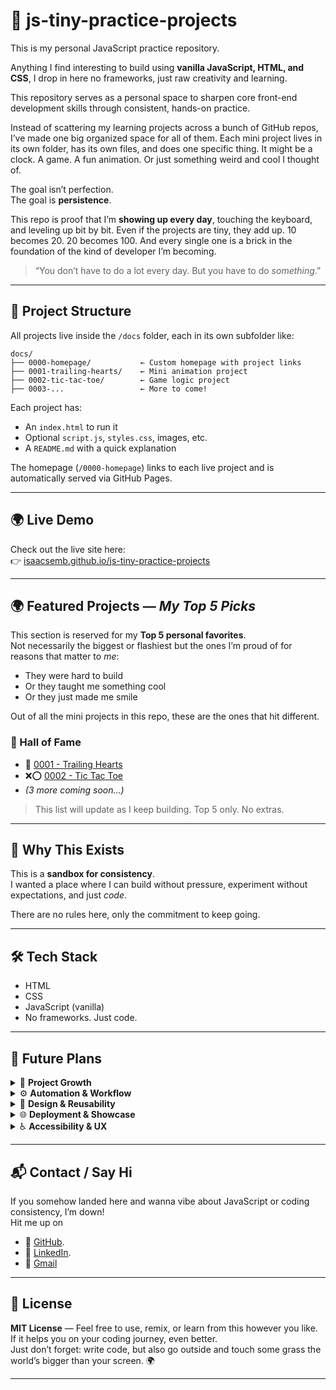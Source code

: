 # 🧠 js-tiny-practice-projects

This is my personal JavaScript practice repository.

Anything I find interesting to build using **vanilla JavaScript, HTML, and CSS**, I drop in here no frameworks, just raw creativity and learning.

This repository serves as a personal space to sharpen core front-end development skills through consistent, hands-on practice.

Instead of scattering my learning projects across a bunch of GitHub repos, I’ve made one big organized space for all of them. Each mini project lives in its own folder, has its own files, and does one specific thing. It might be a clock. A game. A fun animation. Or just something weird and cool I thought of.

The goal isn’t perfection.  
The goal is **persistence**.

This repo is proof that I’m **showing up every day**, touching the keyboard, and leveling up bit by bit. Even if the projects are tiny, they add up. 10 becomes 20. 20 becomes 100. And every single one is a brick in the foundation of the kind of developer I’m becoming.

> “You don’t have to do a lot every day. But you have to do _something_.”

---

## 📁 Project Structure

All projects live inside the `/docs` folder, each in its own subfolder like:

```
docs/
├── 0000-homepage/           ← Custom homepage with project links
├── 0001-trailing-hearts/    ← Mini animation project
├── 0002-tic-tac-toe/        ← Game logic project
├── 0003-...                 ← More to come!
```

Each project has:

- An `index.html` to run it
- Optional `script.js`, `styles.css`, images, etc.
- A `README.md` with a quick explanation

The homepage (`/0000-homepage`) links to each live project and is automatically served via GitHub Pages.

---

## 🌍 Live Demo

Check out the live site here:  
👉 [isaacsemb.github.io/js-tiny-practice-projects](https://isaacsemb.github.io/js-tiny-practice-projects)

---

## 🌍 Featured Projects — *My Top 5 Picks*


This section is reserved for my **Top 5 personal favorites**.  
Not necessarily the biggest or flashiest but the ones I’m proud of for reasons that matter to _me_:

- They were hard to build
- Or they taught me something cool
- Or they just made me smile

Out of all the mini projects in this repo, these are the ones that hit different.

### 🏅 Hall of Fame

- 💖 [0001 - Trailing Hearts](https://isaacsemb.github.io/js-tiny-practice-projects/0001-trailing-hearts/)
- ❌⭕ [0002 - Tic Tac Toe](https://isaacsemb.github.io/js-tiny-practice-projects/0002-tic-tac-toe/)
- _(3 more coming soon...)_

> This list will update as I keep building. Top 5 only. No extras.

---

## 🚀 Why This Exists

This is a **sandbox for consistency**.  
I wanted a place where I can build without pressure, experiment without expectations, and just _code_.

There are no rules here, only the commitment to keep going.

---

## 🛠 Tech Stack

- HTML
- CSS
- JavaScript (vanilla)
- No frameworks. Just code.

---

## 📌 Future Plans

<details>
<summary>🧱 <strong>Project Growth</strong></summary>

-  Add new mini projects consistently (aiming for 100+)
-  Explore more advanced JavaScript concepts (canvas, drag & drop, localStorage, etc.)
-  Recreate popular UI elements from scratch (dropdowns, modals, sliders)
-  Challenge myself with logic-heavy projects and small games

</details>

<details>
<summary>⚙️ <strong>Automation & Workflow</strong></summary>

-  Write a Node.js script to auto-generate the homepage from project folders
-  Pull project titles and preview images from each folder (README or metadata)
-  Build a tagging system (e.g. JSON or frontmatter) to flag “featured” projects
-  Auto-update the **Top 5 Hall of Fame** section based on those tags

</details>

<details>
<summary>🎨 <strong>Design & Reusability</strong></summary>

-  Create reusable components (buttons, cards, modals, themes)
-  Maintain consistency in layout and structure across projects
-  Build a shared mini design system for future projects
-  Add light/dark mode support for the homepage

</details>

<details>
<summary>🌐 <strong>Deployment & Showcase</strong></summary>

-  Turn this repo into a JS-only portfolio site (no frameworks)
-  Add project metadata (date, difficulty, stack used) to each folder
-  Add filtering and search to the homepage (by tag, difficulty, type)
-  Include “Last Updated” info on the homepage for each project

</details>

<details>
<summary>♿ <strong>Accessibility & UX</strong></summary>

-  Make all projects keyboard-navigable by default
-  Add screen reader support and ARIA labels where appropriate
-  Ensure mobile responsiveness in all future builds
-  Use semantic HTML for structure and accessibility

</details>

---

## 📬 Contact / Say Hi

If you somehow landed here and wanna vibe about JavaScript or coding consistency, I’m down!  
Hit me up on 
- 🐙 [GitHub](https://github.com/IsaacSemb).
- 💼 [LinkedIn](https://www.linkedin.com/in/isaac-semb).
- 📧 [Gmail](mailto:isaacsemb1996@gmail.com)

---

## 🧊 License

**MIT License** — Feel free to use, remix, or learn from this however you like.  
If it helps you on your coding journey, even better.  
Just don’t forget: write code, but also go outside and touch some grass 
the world’s bigger than your screen. 🌍

---
